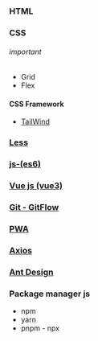 ### HTML
### CSS
###### important
- Grid
- Flex
#### CSS Framework
- [TailWind]()
### [Less ]()
### [js-(es6)]()
### [Vue js (vue3)]()
### [Git - GitFlow]()
### [PWA]()
### [Axios]()
### [Ant Design]()
### Package manager js
- npm 
- yarn
- pnpm - npx

